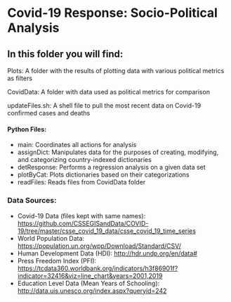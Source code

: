 # Covid-19 Response: Socio-Political Analysis

## In this folder you will find:
Plots: A folder with the results of plotting data with various political metrics as filters

CovidData: A folder with data used as political metrics for comparison

updateFiles.sh: A shell file to pull the most recent data on Covid-19 confirmed cases and deaths

#### Python Files:
- main: Coordinates all actions for analysis
- assignDict: Manipulates data for the purposes of creating, modifying, and categorizing country-indexed dictionaries
- detResponse: Performs a regression analysis on a given data set
- plotByCat: Plots dictionaries based on their categorizations
- readFiles: Reads files from CovidData folder

### Data Sources:
- Covid-19 Data (files kept with same names): https://github.com/CSSEGISandData/COVID-19/tree/master/csse_covid_19_data/csse_covid_19_time_series
- World Population Data: https://population.un.org/wpp/Download/Standard/CSV/
- Human Development Data (HDI): http://hdr.undp.org/en/data#
- Press Freedom Index (PFI): https://tcdata360.worldbank.org/indicators/h3f86901f?indicator=32416&viz=line_chart&years=2001,2019
- Education Level Data (Mean Years of Schooling): http://data.uis.unesco.org/index.aspx?queryid=242
